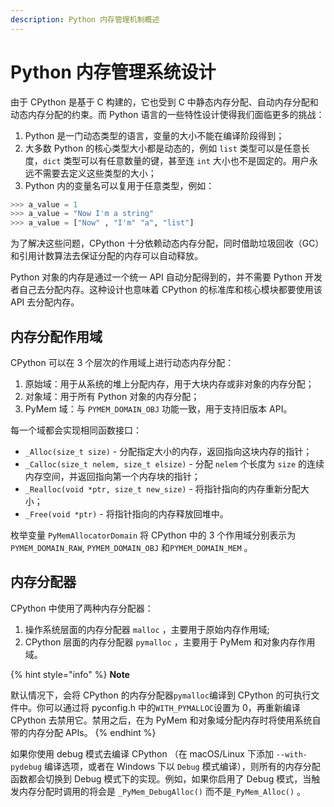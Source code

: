 ```yaml
---
description: Python 内存管理机制概述
---
```


# Python 内存管理系统设计

由于 CPython 是基于 C 构建的，它也受到 C 中静态内存分配、自动内存分配和动态内存分配的约束。而 Python 语言的一些特性设计使得我们面临更多的挑战：

1. Python 是一门动态类型的语言，变量的大小不能在编译阶段得到；
2. 大多数 Python 的核心类型大小都是动态的，例如 `list` 类型可以是任意长度，`dict` 类型可以有任意数量的键，甚至连 `int` 大小也不是固定的。用户永远不需要去定义这些类型的大小；
3. Python 内的变量名可以复用于任意类型，例如：

```python
>>> a_value = 1
>>> a_value = "Now I'm a string"
>>> a_value = ["Now" , "I'm" "a", "list"]
```

为了解决这些问题，CPython 十分依赖动态内存分配，同时借助垃圾回收（GC）和引用计数算法去保证分配的内存可以自动释放。

Python 对象的内存是通过一个统一 API 自动分配得到的，并不需要 Python 开发者自己去分配内存。这种设计也意味着 CPython 的标准库和核心模块都要使用该 API 去分配内存。

## 内存分配作用域

CPython 可以在 3 个层次的作用域上进行动态内存分配：

1. 原始域：用于从系统的堆上分配内存，用于大块内存或非对象的内存分配；
2. 对象域：用于所有 Python 对象的内存分配；
3. PyMem 域：与 `PYMEM_DOMAIN_OBJ` 功能一致，用于支持旧版本 API。

每一个域都会实现相同函数接口：

* `_Alloc(size_t size)` - 分配指定大小的内存，返回指向这块内存的指针；
* `_Calloc(size_t nelem, size_t elsize)` - 分配 `nelem` 个长度为 `size` 的连续内存空间，并返回指向第一个内存块的指针；
* `_Realloc(void *ptr, size_t new_size)` - 将指针指向的内存重新分配大小；
* `_Free(void *ptr)` - 将指针指向的内存释放回堆中。

枚举变量 `PyMemAllocatorDomain` 将 CPython 中的 3 个作用域分别表示为 `PYMEM_DOMAIN_RAW`, `PYMEM_DOMAIN_OBJ` 和`PYMEM_DOMAIN_MEM` 。

## 内存分配器

CPython 中使用了两种内存分配器：

1. 操作系统层面的内存分配器 `malloc` ，主要用于原始内存作用域;
2. CPython 层面的内存分配器 `pymalloc` ，主要用于 PyMem 和对象内存作用域。

{% hint style="info" %}
**Note**

默认情况下，会将 CPython 的内存分配器`pymalloc`编译到 CPython 的可执行文件中。你可以通过将 pyconfig.h 中的`WITH_PYMALLOC`设置为 0，再重新编译 CPython 去禁用它。禁用之后，在为 PyMem 和对象域分配内存时将使用系统自带的内存分配 APIs。
{% endhint %}

如果你使用 debug 模式去编译 CPython （在 macOS/Linux 下添加 `--with-pydebug` 编译选项，或者在 Windows 下以 `Debug` 模式编译），则所有的内存分配函数都会切换到 Debug 模式下的实现。例如，如果你启用了 Debug 模式，当触发内存分配时调用的将会是 `_PyMem_DebugAlloc()` 而不是`_PyMem_Alloc()` 。
